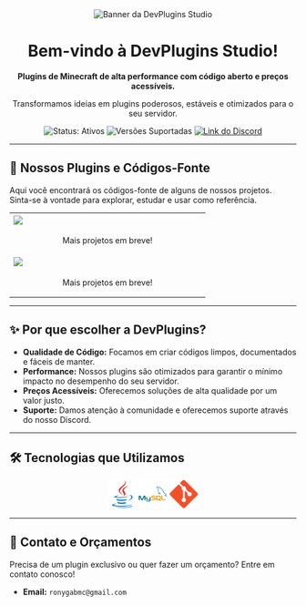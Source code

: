 <div align="center">

  <img src="https://share.creavite.co/68a367275dad16023040dfe9.gif" alt="Banner da DevPlugins Studio"/>

  <h1>Bem-vindo à DevPlugins Studio!</h1>
  <p><strong>Plugins de Minecraft de alta performance com código aberto e preços acessíveis.</strong></p>
  <p>Transformamos ideias em plugins poderosos, estáveis e otimizados para o seu servidor.</p>

  <p>
    <img src="https://img.shields.io/badge/Status-Ativos_e_Desenvolvendo-brightgreen?style=for-the-badge" alt="Status: Ativos"/>
    <img src="https://img.shields.io/badge/Versão_Suportada-1.16_a_1.20+-blue?style=for-the-badge" alt="Versões Suportadas"/>
    <a href="https://discord.gg/bdxGxCbqCj"><img src="https://img.shields.io/badge/Discord-7289DA?style=for-the-badge&logo=discord&logoColor=white" alt="Link do Discord"/></a>
  </p>
</div>

---

## 🚀 Nossos Plugins e Códigos-Fonte

Aqui você encontrará os códigos-fonte de alguns de nossos projetos. Sinta-se à vontade para explorar, estudar e usar como referência.

<table width="100%">
  <tr>
    <td width="50%">
      <a href="https://github.com/Devzinh/DevModt">
        <img align="center" src="https://github-readme-stats.vercel.app/api/pin/?username=Devzinh&repo=DevModt&theme=tokyonight&show_owner=true" />
      </a>
    </td>
  <tr>
    <td width="50%">
      <p align="center">Mais projetos em breve!</p>
    </td>
  </tr>
    <td width="50%">
      <a href="https://github.com/Devzinh/DevTicket">
        <img align="center" src="https://github-readme-stats.vercel.app/api/pin/?username=Devzinh&repo=DevTicket&theme=tokyonight&show_owner=true" />
      </a>
    </td>
  </tr>
  <tr>
    <td width="50%">
      <p align="center">Mais projetos em breve!</p>
    </td>
  </tr>
</table>

---

## ✨ Por que escolher a DevPlugins?

- **Qualidade de Código:** Focamos em criar códigos limpos, documentados e fáceis de manter.
- **Performance:** Nossos plugins são otimizados para garantir o mínimo impacto no desempenho do seu servidor.
- **Preços Acessíveis:** Oferecemos soluções de alta qualidade por um valor justo.
- **Suporte:** Damos atenção à comunidade e oferecemos suporte através do nosso Discord.

---

## 🛠️ Tecnologias que Utilizamos

<p align="center">
  <img src="https://raw.githubusercontent.com/devicons/devicon/master/icons/java/java-original.svg" alt="Java" width="50" height="50"/>
  <img src="https://raw.githubusercontent.com/devicons/devicon/master/icons/mysql/mysql-original-wordmark.svg" alt="MySQL" width="50" height="50"/>
  <img src="https://raw.githubusercontent.com/devicons/devicon/master/icons/git/git-original.svg" alt="Git" width="50" height="50"/>
</p>

---

## 💬 Contato e Orçamentos

Precisa de um plugin exclusivo ou quer fazer um orçamento? Entre em contato conosco!

- **Email:** `ronygabmc@gmail.com`
